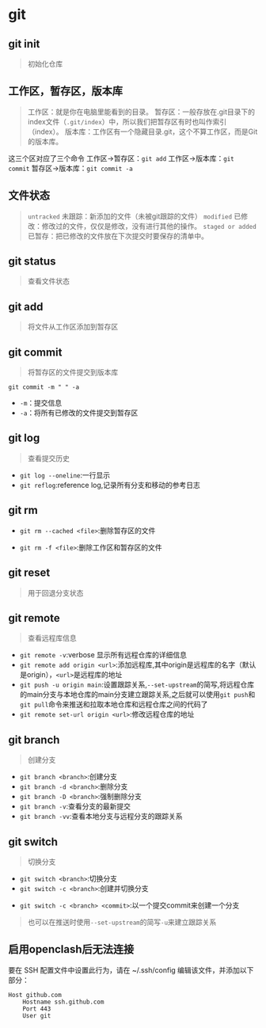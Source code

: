 # git

## git init

>初始化仓库

## 工作区，暂存区，版本库

>工作区：就是你在电脑里能看到的目录。
>暂存区：一般存放在.git目录下的index文件（`.git/index`）中，所以我们把暂存区有时也叫作索引（index）。
>版本库：工作区有一个隐藏目录.git，这个不算工作区，而是Git的版本库。

这三个区对应了三个命令 工作区->暂存区：`git add` 工作区->版本库：`git commit` 暂存区->版本库：`git commit -a`

## 文件状态

>`untracked` 未跟踪：新添加的文件（未被git跟踪的文件）
>`modified` 已修改：修改过的文件，仅仅是修改，没有进行其他的操作。
>`staged or added` 已暂存：把已修改的文件放在下次提交时要保存的清单中。

## git status

>查看文件状态

## git add

>将文件从工作区添加到暂存区

## git commit

>将暂存区的文件提交到版本库

```git
git commit -m " " -a 
```

- `-m`：提交信息
- `-a`：将所有已修改的文件提交到暂存区

## git log

>查看提交历史

- `git log --oneline`:一行显示
- `git reflog`:reference log,记录所有分支和移动的参考日志

## git rm

- `git rm --cached <file>`:删除暂存区的文件

- `git rm -f <file>`:删除工作区和暂存区的文件

## git reset

>用于回退分支状态

## git remote

>查看远程库信息

- `git remote -v`:verbose 显示所有远程仓库的详细信息
- `git remote add origin <url>`:添加远程库,其中origin是远程库的名字（默认是origin），`<url>`是远程库的地址
- `git push -u origin main`:设置跟踪关系,`--set-upstream`的简写,将远程仓库的main分支与本地仓库的main分支建立跟踪关系,之后就可以使用`git push`和`git pull`命令来推送和拉取本地仓库和远程仓库之间的代码了
- `git remote set-url origin <url>`:修改远程仓库的地址

## git branch

>创建分支

- `git branch <branch>`:创建分支
- `git branch -d <branch>`:删除分支
- `git branch -D <branch>`:强制删除分支
- `git branch -v`:查看分支的最新提交
- `git branch -vv`:查看本地分支与远程分支的跟踪关系

## git switch

>切换分支

- `git switch <branch>`:切换分支
- `git switch -c <branch>`:创建并切换分支
<!-- - `git switch -c <branch> origin/<branch>`:创建并切换分支,同时与远程分支建立跟踪关系 -->
- `git switch -c <branch> <commit>`:以一个提交commit来创建一个分支

>也可以在推送时使用`--set-upstream`的简写`-u`来建立跟踪关系

## 启用openclash后无法连接

要在 SSH 配置文件中设置此行为，请在 ~/.ssh/config 编辑该文件，并添加以下部分：

```config
Host github.com
    Hostname ssh.github.com
    Port 443
    User git
```
